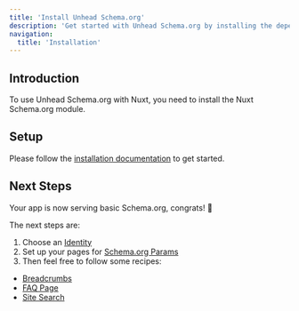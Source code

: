 ```yaml
---
title: 'Install Unhead Schema.org'
description: 'Get started with Unhead Schema.org by installing the dependency to your project.'
navigation:
  title: 'Installation'
---
```


## Introduction

To use Unhead Schema.org with Nuxt, you need to install the Nuxt Schema.org module.

## Setup

Please follow the [installation documentation](https://nuxtseo.com/docs/schema-org/getting-started/installation) to get started.

## Next Steps

Your app is now serving basic Schema.org, congrats! 🎉

The next steps are:

1. Choose an [Identity](/schema-org/recipes/identity)
2. Set up your pages for [Schema.org Params](/docs/schema-org/guides/core-concepts/params)
3. Then feel free to follow some recipes:

- [Breadcrumbs](/schema-org/recipes/breadcrumbs)
- [FAQ Page](/schema-org/recipes/faq)
- [Site Search](/schema-org/recipes/site-search)

